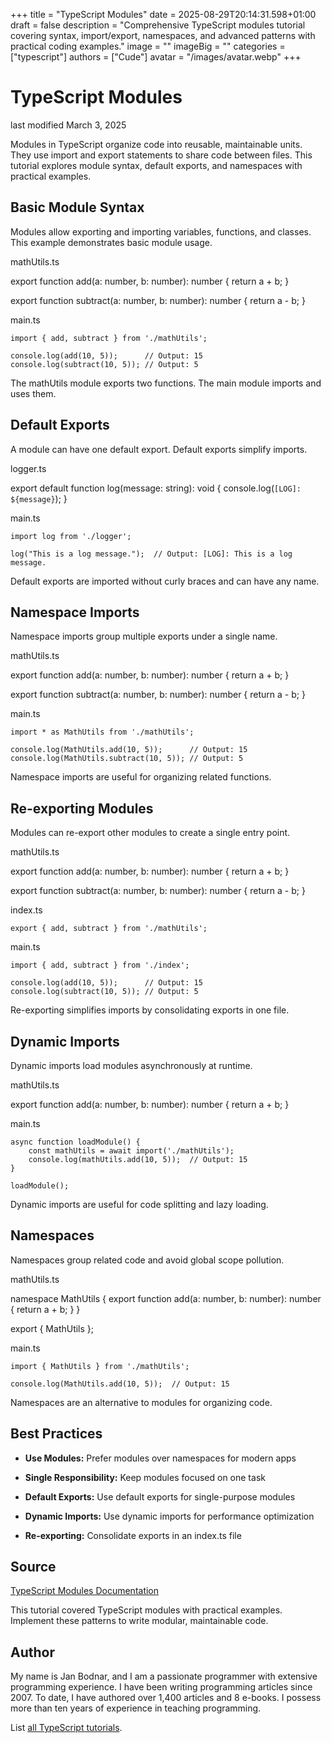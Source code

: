 +++
title = "TypeScript Modules"
date = 2025-08-29T20:14:31.598+01:00
draft = false
description = "Comprehensive TypeScript modules tutorial covering syntax, import/export, namespaces, and advanced patterns with practical coding examples."
image = ""
imageBig = ""
categories = ["typescript"]
authors = ["Cude"]
avatar = "/images/avatar.webp"
+++

# TypeScript Modules

last modified March 3, 2025

Modules in TypeScript organize code into reusable, maintainable units. They 
use import and export statements to share code 
between files. This tutorial explores module syntax, default exports, and 
namespaces with practical examples.

## Basic Module Syntax

Modules allow exporting and importing variables, functions, and classes. This 
example demonstrates basic module usage.

mathUtils.ts
  

export function add(a: number, b: number): number {
    return a + b;
}

export function subtract(a: number, b: number): number {
    return a - b;
}

main.ts
  

```
import { add, subtract } from './mathUtils';

console.log(add(10, 5));      // Output: 15
console.log(subtract(10, 5)); // Output: 5

```

The mathUtils module exports two functions. The main 
module imports and uses them.

## Default Exports

A module can have one default export. Default exports simplify imports.

logger.ts
  

export default function log(message: string): void {
    console.log(`[LOG]: ${message}`);
}

main.ts
  

```
import log from './logger';

log("This is a log message.");  // Output: [LOG]: This is a log message.

```

Default exports are imported without curly braces and can have any name.

## Namespace Imports

Namespace imports group multiple exports under a single name.

mathUtils.ts
  

export function add(a: number, b: number): number {
    return a + b;
}

export function subtract(a: number, b: number): number {
    return a - b;
}

main.ts
  

```
import * as MathUtils from './mathUtils';

console.log(MathUtils.add(10, 5));      // Output: 15
console.log(MathUtils.subtract(10, 5)); // Output: 5

```

Namespace imports are useful for organizing related functions.

## Re-exporting Modules

Modules can re-export other modules to create a single entry point.

mathUtils.ts
  

export function add(a: number, b: number): number {
    return a + b;
}

export function subtract(a: number, b: number): number {
    return a - b;
}

index.ts
  

```
export { add, subtract } from './mathUtils';

```

main.ts
  

```
import { add, subtract } from './index';

console.log(add(10, 5));      // Output: 15
console.log(subtract(10, 5)); // Output: 5

```

Re-exporting simplifies imports by consolidating exports in one file.

## Dynamic Imports

Dynamic imports load modules asynchronously at runtime.

mathUtils.ts
  

export function add(a: number, b: number): number {
    return a + b;
}

main.ts
  

```
async function loadModule() {
    const mathUtils = await import('./mathUtils');
    console.log(mathUtils.add(10, 5));  // Output: 15
}

loadModule();

```

Dynamic imports are useful for code splitting and lazy loading.

## Namespaces

Namespaces group related code and avoid global scope pollution.

mathUtils.ts
  

namespace MathUtils {
    export function add(a: number, b: number): number {
        return a + b;
    }
}

export { MathUtils };

main.ts
  

```
import { MathUtils } from './mathUtils';

console.log(MathUtils.add(10, 5));  // Output: 15

```

Namespaces are an alternative to modules for organizing code.

## Best Practices

- **Use Modules:** Prefer modules over namespaces for modern apps

- **Single Responsibility:** Keep modules focused on one task

- **Default Exports:** Use default exports for single-purpose modules

- **Dynamic Imports:** Use dynamic imports for performance optimization

- **Re-exporting:** Consolidate exports in an index.ts file

## Source

[TypeScript Modules Documentation](https://www.typescriptlang.org/docs/handbook/modules.html)

This tutorial covered TypeScript modules with practical examples. Implement 
these patterns to write modular, maintainable code.

## Author

My name is Jan Bodnar, and I am a passionate programmer with extensive
programming experience. I have been writing programming articles since 2007.
To date, I have authored over 1,400 articles and 8 e-books. I possess more
than ten years of experience in teaching programming.

List [all TypeScript tutorials](/all/#typescript).